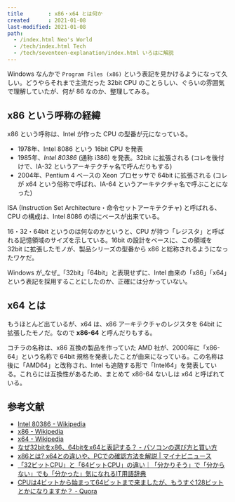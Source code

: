```yaml
---
title        : x86・x64 とは何か
created      : 2021-01-08
last-modified: 2021-01-08
path:
  - /index.html Neo's World
  - /tech/index.html Tech
  - /tech/seventeen-explanation/index.html いろはに解説
---
```


Windows なんかで `Program Files (x86)` という表記を見かけるようになって久しい。どうやらそれまで主流だった 32bit CPU のことらしい、ぐらいの雰囲気で理解していたが、何が 86 なのか、整理してみる。

## x86 という呼称の経緯

x86 という呼称は、Intel が作った CPU の型番が元になっている。

- 1978年、Intel 8086 という 16bit CPU を発表
- 1985年、_Intel 80386_ (通称 i386) を発表。32bit に拡張される (コレを後付けで、IA-32 というアーキテクチャ名で呼んだりもする)
- 2004年、Pentium 4 ベースの Xeon プロセッサで 64bit に拡張される (コレが x64 という俗称で呼ばれ、IA-64 というアーキテクチャ名で呼ぶことになった)

ISA (Instruction Set Architecture・命令セットアーキテクチャ) と呼ばれる、CPU の構成は、Intel 8086 の頃にベースが出来ている。

16・32・64bit というのは何なのかというと、CPU が持つ「レジスタ」と呼ばれる記憶領域のサイズを示している。16bit の設計をベースに、この領域を 32bit に拡張したモノが、製品シリーズの型番から x86 と総称されるようになったワケだ。

Windows が_なぜ_「32bit」「64bit」と表現せずに、Intel 由来の「x86」「x64」という表記を採用することにしたのか、正確には分かっていない。

## x64 とは

もうほとんど出ているが、x64 は、x86 アーキテクチャのレジスタを 64bit に拡張したモノだ。なので **x86-64** と呼んだりもする。

コチラの名称は、x86 互換の製品を作っていた AMD 社が、2000年に「x86-64」という名称で 64bit 規格を発表したことが由来になっている。この名称は後に「AMD64」と改称され、Intel も追随する形で「Intel64」を発表している。これらには互換性があるため、まとめて x86-64 ないしは x64 と呼ばれている。

## 参考文献

- [Intel 80386 - Wikipedia](https://ja.wikipedia.org/wiki/Intel_80386)
- [x86 - Wikipedia](https://ja.wikipedia.org/wiki/X86)
- [x64 - Wikipedia](https://ja.wikipedia.org/wiki/X64)
- [なぜ32bitをx86、64bitをx64と表記する？ - パソコンの選び方と買い方](https://pcinformation.info/os/32bit-x86-64bit-x64.html)
- [x86とは? x64との違いや、PCでの確認方法を解説 | マイナビニュース](https://news.mynavi.jp/article/20200416-1018112/)
- [「32ビットCPU」と「64ビットCPU」の違い｜「分かりそう」で「分からない」でも「分かった」気になれるIT用語辞典](https://wa3.i-3-i.info/diff492cpu.html)
- [CPUは4ビットから始まって64ビットまで来ましたが、もうすぐ128ビットとかになりますか？ - Quora](https://jp.quora.com/CPU-ha-4-bitto-kara-shi-ma-tte-64-bitto-made-rai-ma-shita-ga-mousugu-128-bitto-toka-ni-nari-masu-ka)
